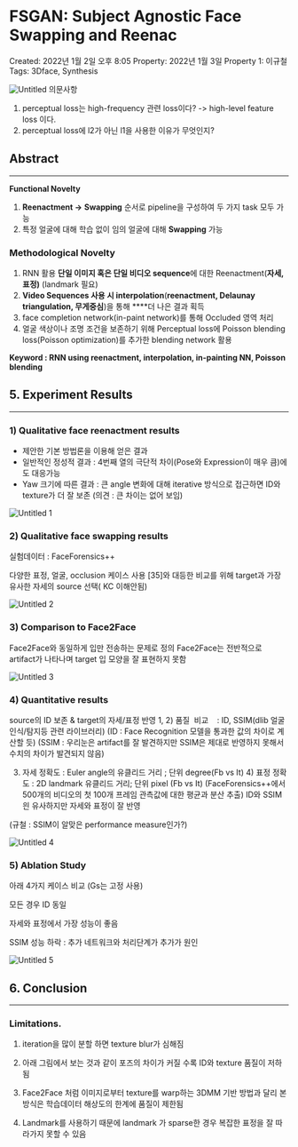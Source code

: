 # FSGAN: Subject Agnostic Face Swapping and Reenac

Created: 2022년 1월 2일 오후 8:05
Property: 2022년 1월 3일
Property 1: 이규철
Tags: 3Dface, Synthesis

![Untitled](https://user-images.githubusercontent.com/40943064/148788039-f18ac0c4-8850-47fe-b25e-52361ff6b4c0.png)
의문사항  
1) perceptual loss는 high-frequency 관련 loss이다? -> high-level feature loss 이다.
2) perceptual loss에 l2가 아닌 l1을 사용한 이유가 무엇인지? 

## Abstract

---

**Functional Novelty**

1. **Reenactment →** **Swapping** 순서로 pipeline을 구성하여 두 가지 task 모두 가능
2. 특정 얼굴에 대해 학습 없이 임의 얼굴에 대해 **Swapping** 가능

### **Methodological Novelty**

1. RNN 활용 **단일 이미지 혹은 단일 비디오 sequence**에 대한 Reenactment(**자세, 표정)**
(landmark 필요)
2. **Video Sequences 사용 시 interpolation**(**reenactment, Delaunay triangulation, 무게중심**)을 통해  ****더 나은 결과 획득
3. face completion network(in-paint network)를 통해 Occluded 영역  처리
4. 얼굴 색상이나 조명 조건을 보존하기 위해 Perceptual loss에 Poisson blending loss(Poisson optimization)를  추가한 blending network 활용

**Keyword : RNN using reenactment, interpolation, in-painting NN, Poisson blending**

## 5. **Experiment Results**

---

### **1) Qualitative face reenactment results**

- 제안한 기본 방법론을 이용해 얻은 결과
- 일반적인 정성적 결과  : 4번째 열의 극단적 차이(Pose와 Expression이 매우 큼)에도 대응가능
- Yaw 크기에 따른 결과  : 큰 angle 변화에 대해 iterative 방식으로 접근하면 ID와 texture가 더 잘 보존 (의견 : 큰 차이는 없어 보임)

![Untitled 1](https://user-images.githubusercontent.com/40943064/148788056-0835b479-9d08-4d3c-8efc-0f7dc083a488.png)

### 2) **Qualitative face swapping results**

실험데이터 : FaceForensics++

다양한 표정, 얼굴, occlusion 케이스 사용 [35]와 대등한 비교를 위해 target과 가장 유사한 자세의 source 선택( KC 이해안됨)

![Untitled 2](https://user-images.githubusercontent.com/40943064/148788077-06cadd71-3f5d-4ed2-9ea4-7b5ab6060f09.png)

### **3) Comparison to Face2Face**

Face2Face와 동일하게 입만 전송하는 문제로 정의 Face2Face는 전반적으로 artifact가 나타나며 target 입 모양을 잘 표현하지 못함

![Untitled 3](https://user-images.githubusercontent.com/40943064/148788086-6843f5d3-48ca-42c7-a16c-653199262d14.png)

### **4) Quantitative results**

source의 ID 보존 & target의 자세/표정 반영 1, 2) 품질  비교    : ID, SSIM(dlib 얼굴인식/탐지등 관련 라이브러리) (ID : Face Recognition 모델을 통과한 값의 차이로 계산할 듯) (SSIM : 우리눈은 artifact를 잘 발견하지만 SSIM은 제대로 반영하지 못해서 수치의 차이가 발견되지 않음)

3) 자세 정확도 : Euler angle의 유클리드 거리 ; 단위 degree(Fb vs It) 4) 표정 정확도 : 2D landmark 유클리드 거리; 단위 pixel (Fb vs It) (FaceForensics++에서 500개의 비디오의 첫 100개 프레임 관측값에 대한 평균과 분산 추출)  ID와 SSIM읜 유사하지만 자세와 표정이 잘 반영

(규철 : SSIM이 알맞은 performance measure인가?)

![Untitled 4](https://user-images.githubusercontent.com/40943064/148788099-1d83f94f-4311-43a7-9f8d-3ccf8249c959.png)

### **5) Ablation Study**

아래 4가지 케이스 비교 
(Gs는 고정 사용)

모든 경우 ID 동일 

자세와 표정에서 가장 성능이 좋음

SSIM 성능 하락 : 추가 네트워크와 처리단계가 추가가 원인

![Untitled 5](https://user-images.githubusercontent.com/40943064/148788109-f699bf50-f696-4762-aa9e-c90175ac4f44.png)

## 6. Conclusion

---

### **Limitations.**

1) iteration을 많이 분할 하면 texture blur가 심해짐

2) 아래 그림에서 보는 것과 같이 포즈의 차이가 커질 수록 ID와 texture 품질이 저하됨

3) Face2Face 처럼 이미지로부터 texture를 warp하는 3DMM 기반 방법과 달리 본 방식은 학습데이터 해상도의 한계에 품질이 제한됨

4) Landmark를 사용하기 때문에 landmark 가 sparse한 경우 복잡한 표정을 잘 따라가지 못할 수 있음
